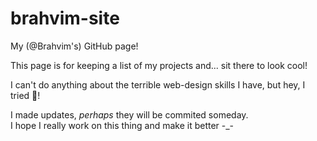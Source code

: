 # brahvim-site
My (@Brahvim's) GitHub page!

This page is for keeping a list of my projects and... sit there to look cool!

I can't do anything about the terrible web-design skills I have, but hey, I tried :rofl:!

I made updates, *perhaps* they will be commited someday.
<br>I hope I really work on this thing and make it better -_-
